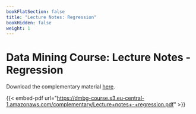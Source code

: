 ```yaml
---
bookFlatSection: false
title: "Lecture Notes: Regression"
bookHidden: false
weight: 1
---
```


# Data Mining Course: Lecture Notes - Regression

Download the complementary material [here](https://dmbg-course.s3.eu-central-1.amazonaws.com/complementary/Lecture+notes+-+regression.pdf).

{{< embed-pdf url="https://dmbg-course.s3.eu-central-1.amazonaws.com/complementary/Lecture+notes+-+regression.pdf" >}}
